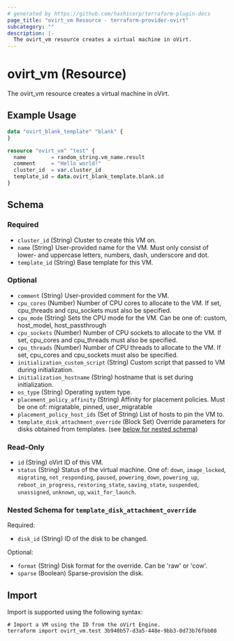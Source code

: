 ```yaml
---
# generated by https://github.com/hashicorp/terraform-plugin-docs
page_title: "ovirt_vm Resource - terraform-provider-ovirt"
subcategory: ""
description: |-
  The ovirt_vm resource creates a virtual machine in oVirt.
---
```


# ovirt_vm (Resource)

The ovirt_vm resource creates a virtual machine in oVirt.

## Example Usage

```terraform
data "ovirt_blank_template" "blank" {
}

resource "ovirt_vm" "test" {
  name        = random_string.vm_name.result
  comment     = "Hello world!"
  cluster_id  = var.cluster_id
  template_id = data.ovirt_blank_template.blank.id
}
```

<!-- schema generated by tfplugindocs -->
## Schema

### Required

- `cluster_id` (String) Cluster to create this VM on.
- `name` (String) User-provided name for the VM. Must only consist of lower- and uppercase letters, numbers, dash, underscore and dot.
- `template_id` (String) Base template for this VM.

### Optional

- `comment` (String) User-provided comment for the VM.
- `cpu_cores` (Number) Number of CPU cores to allocate to the VM. If set, cpu_threads and cpu_sockets must also be specified.
- `cpu_mode` (String) Sets the CPU mode for the VM. Can be one of: custom, host_model, host_passthrough
- `cpu_sockets` (Number) Number of CPU sockets to allocate to the VM. If set, cpu_cores and cpu_threads must also be specified.
- `cpu_threads` (Number) Number of CPU threads to allocate to the VM. If set, cpu_cores and cpu_sockets must also be specified.
- `initialization_custom_script` (String) Custom script that passed to VM during initialization.
- `initialization_hostname` (String) hostname that is set during initialization.
- `os_type` (String) Operating system type.
- `placement_policy_affinity` (String) Affinity for placement policies. Must be one of: migratable, pinned, user_migratable
- `placement_policy_host_ids` (Set of String) List of hosts to pin the VM to.
- `template_disk_attachment_override` (Block Set) Override parameters for disks obtained from templates. (see [below for nested schema](#nestedblock--template_disk_attachment_override))

### Read-Only

- `id` (String) oVirt ID of this VM.
- `status` (String) Status of the virtual machine. One of: `down`, `image_locked`, `migrating`, `not_responding`, `paused`, `powering_down`, `powering_up`, `reboot_in_progress`, `restoring_state`, `saving_state`, `suspended`, `unassigned`, `unknown`, `up`, `wait_for_launch`.

<a id="nestedblock--template_disk_attachment_override"></a>
### Nested Schema for `template_disk_attachment_override`

Required:

- `disk_id` (String) ID of the disk to be changed.

Optional:

- `format` (String) Disk format for the override. Can be 'raw' or 'cow'.
- `sparse` (Boolean) Sparse-provision the disk.

## Import

Import is supported using the following syntax:

```shell
# Import a VM using the ID from the oVirt Engine.
terraform import ovirt_vm.test 3b940b57-d3a5-448e-9bb3-0d73b76fbb08
```
